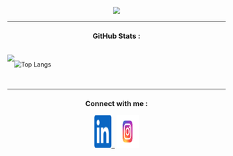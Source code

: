 <!-- HeaderImage -->
<p align="center">
  <img src="https://raw.githubusercontent.com/Nipun-Das/Nipun-Das/main/images/Header_Image.png" width="900"/>
</p>  
<hr>

<!-- GitHub Stats -->
### <h3 align="middle">GitHub Stats :</h3></br>
<img align="left" src="https://github-readme-stats.vercel.app/api?username=Nipun-Das&count_private=true&include_all_commits=true&show_icons=true&title_color=007bff&text_color=e7e7e7&icon_color=007bff&bg_color=171c28" />
<a/>

<!-- Top Langs -->
![Top Langs](https://github-readme-stats.vercel.app/api/top-langs/?username=Nipun-Das&layout=compact&title_color=007bff&text_color=e7e7e7&icon_color=007bff&bg_color=171c28)</br></br></br>
<hr>     

<!-- Connect -->
### <h3 align="middle">Connect with me :</h3>
<p align="center">
 <a href="https://www.linkedin.com/in/nipun-das-74628b206/"><img alt="GitHub" height="75" width="39" src="images/linkedinn.svg">&nbsp;&nbsp;</a>
<!--  <a href="https://github.com/Nipun-Das"><img alt="GitHub" height="75" width="44" src="images/githubbb.svg">&nbsp;&nbsp;</a> -->
 <a href="https://www.instagram.com/nipun.das_/"><img alt="GitHub" height="75" width="51" src="images/insta.svg"></a>
</p>   



     
                      


